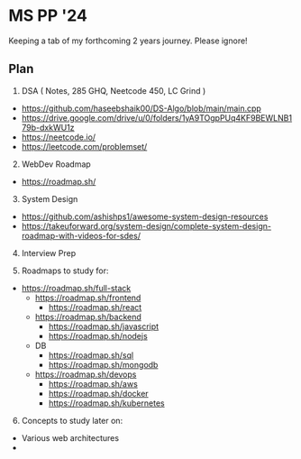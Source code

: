 # MS PP '24

Keeping a tab of my forthcoming 2 years journey. Please ignore!

## Plan

1) DSA ( Notes, 285 GHQ, Neetcode 450, LC Grind )

- <https://github.com/haseebshaik00/DS-Algo/blob/main/main.cpp>
- <https://drive.google.com/drive/u/0/folders/1yA9TOgpPUq4KF9BEWLNB179b-dxkWU1z>
- <https://neetcode.io/>
- <https://leetcode.com/problemset/>

2) WebDev Roadmap

- <https://roadmap.sh/>

3) System Design

- <https://github.com/ashishps1/awesome-system-design-resources>
- <https://takeuforward.org/system-design/complete-system-design-roadmap-with-videos-for-sdes/>

4) Interview Prep

5) Roadmaps to study for:

- <https://roadmap.sh/full-stack>
  - <https://roadmap.sh/frontend>
    - <https://roadmap.sh/react>
  - <https://roadmap.sh/backend>
    - <https://roadmap.sh/javascript>
    - <https://roadmap.sh/nodejs>
  - DB
    - <https://roadmap.sh/sql>
    - <https://roadmap.sh/mongodb>
  - <https://roadmap.sh/devops>
    - <https://roadmap.sh/aws>
    - <https://roadmap.sh/docker>
    - <https://roadmap.sh/kubernetes>

6) Concepts to study later on:

- Various web architectures
- 